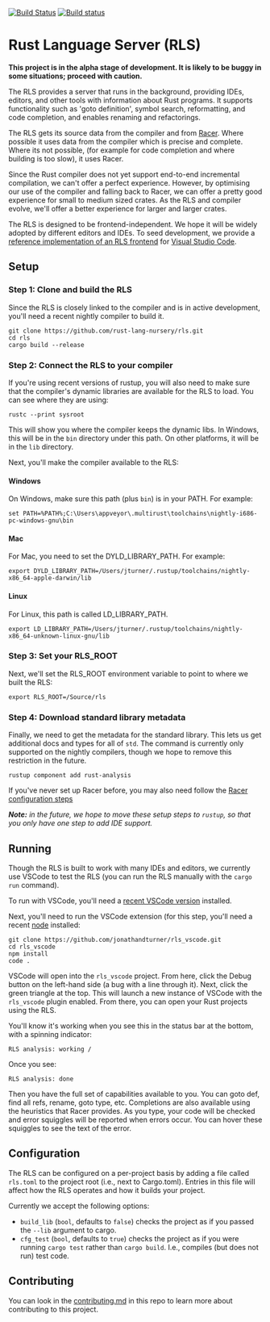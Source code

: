 [![Build Status](https://travis-ci.org/rust-lang-nursery/rls.svg?branch=master)](https://travis-ci.org/rust-lang-nursery/rls) [![Build status](https://ci.appveyor.com/api/projects/status/cxfejvsqnnc1oygs?svg=true)](https://ci.appveyor.com/project/rust-lang-nursery/rls-x6grn)



# Rust Language Server (RLS)

**This project is in the alpha stage of development. It is likely to be buggy in
some situations; proceed with caution.**

The RLS provides a server that runs in the background, providing IDEs,
editors, and other tools with information about Rust programs. It supports
functionality such as 'goto definition', symbol search, reformatting, and code
completion, and enables renaming and refactorings.

The RLS gets its source data from the compiler and from
[Racer](https://github.com/phildawes/racer). Where possible it uses data from
the compiler which is precise and complete. Where its not possible, (for example
for code completion and where building is too slow), it uses Racer.

Since the Rust compiler does not yet support end-to-end incremental compilation,
we can't offer a perfect experience. However, by optimising our use of the
compiler and falling back to Racer, we can offer a pretty good experience for
small to medium sized crates. As the RLS and compiler evolve, we'll offer a
better experience for larger and larger crates.

The RLS is designed to be frontend-independent. We hope it will be widely
adopted by different editors and IDEs. To seed development, we provide a
[reference implementation of an RLS frontend](https://github.com/rust-lang-nursery/rls_vscode)
for [Visual Studio Code](https://code.visualstudio.com/).


## Setup

### Step 1: Clone and build the RLS

Since the RLS is closely linked to the compiler and is in active development,
you'll need a recent nightly compiler to build it.

```
git clone https://github.com/rust-lang-nursery/rls.git
cd rls
cargo build --release
```

### Step 2: Connect the RLS to your compiler

If you're using recent versions of rustup, you will also need to make sure that
the compiler's dynamic libraries are available for the RLS to load. You can see
where they  are using:

```
rustc --print sysroot
```

This will show you where the compiler keeps the dynamic libs. In Windows, this
will be  in the `bin` directory under this path. On other platforms, it will be
in the `lib` directory.

Next, you'll make the compiler available to the RLS:

#### Windows

On Windows, make sure this path (plus `bin`) is in your PATH.  For example:

```
set PATH=%PATH%;C:\Users\appveyor\.multirust\toolchains\nightly-i686-pc-windows-gnu\bin
```

#### Mac

For Mac, you need to set the DYLD_LIBRARY_PATH.  For example:

```
export DYLD_LIBRARY_PATH=/Users/jturner/.rustup/toolchains/nightly-x86_64-apple-darwin/lib
```

#### Linux

For Linux, this path is called LD_LIBRARY_PATH.

```
export LD_LIBRARY_PATH=/Users/jturner/.rustup/toolchains/nightly-x86_64-unknown-linux-gnu/lib
```

### Step 3: Set your RLS_ROOT 

Next, we'll set the RLS_ROOT environment variable to point to where we built
the RLS:

```
export RLS_ROOT=/Source/rls
```

### Step 4: Download standard library metadata

Finally, we need to get the metadata for the standard library.  This lets
us get additional docs and types for all of `std`.  The command is currently only 
supported on the nightly compilers, though we hope to remove this restriction in
the future.

```
rustup component add rust-analysis
```

If you've never set up Racer before, you may also need follow the [Racer configuration
steps](https://github.com/phildawes/racer#configuration)

_**Note:** in the future, we hope to move these setup steps to `rustup`, so that
you only have one step to add IDE support._

## Running

Though the RLS is built to work with many IDEs and editors, we currently use
VSCode to test the RLS (you can run the RLS manually with the `cargo run` command).

To run with VSCode, you'll need a 
[recent VSCode version](https://code.visualstudio.com/download) installed.

Next, you'll need to run the VSCode extension (for this step, you'll need a
recent [node](https://nodejs.org/en/) installed:

```
git clone https://github.com/jonathandturner/rls_vscode.git
cd rls_vscode
npm install
code .
```

VSCode will open into the `rls_vscode` project.  From here, click the Debug
button on the left-hand side (a bug with a line through it). Next, click the
green triangle at the top.  This will launch a new instance of VSCode with the
`rls_vscode` plugin enabled.  From there, you can open your Rust projects using
the RLS.

You'll know it's working when you see this in the status bar at the bottom, with
a spinning indicator:

`RLS analysis: working /`

Once you see:

`RLS analysis: done`

Then you have the full set of capabilities available to you.  You can goto def,
find all refs, rename, goto type, etc.  Completions are also available using the
heuristics that Racer provides.  As you type, your code will be checked and
error squiggles will be reported when errors occur.  You can hover these
squiggles to see the text of the error.

## Configuration

The RLS can be configured on a per-project basis by adding a file called
`rls.toml` to the project root (i.e., next to Cargo.toml). Entries in this file
will affect how the RLS operates and how it builds your project.

Currently we accept the following options:

* `build_lib` (`bool`, defaults to `false`) checks the project as if you passed
  the `--lib` argument to cargo.
* `cfg_test` (`bool`, defaults to `true`) checks the project as if you were
  running `cargo test` rather than `cargo build`. I.e., compiles (but does not
  run) test code.



## Contributing

You can look in the [contributing.md](https://github.com/rust-lang-nursery/rls/blob/master/contributing.md) in this repo to learn more about
contributing to this project.
